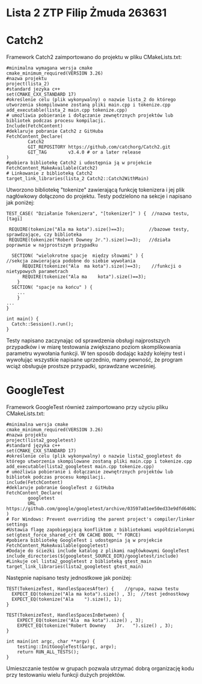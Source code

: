 # Lista 2 ZTP Filip Żmuda 263631

# Catch2
Framework Catch2 zaimportowano do projektu w pliku CMakeLists.txt:
```
#minimalna wymagana wersja cmake  
cmake_minimum_required(VERSION 3.26)  
#nazwa projektu  
project(lista_2)  
#standard jezyka c++  
set(CMAKE_CXX_STANDARD 17)  
#określenie celu (plik wykonywalny) o nazwie lista_2 do którego utworzenia skompilowane zostaną pliki main.cpp i tokenize.cpp  
add_executable(lista_2 main.cpp tokenize.cpp)  
# umożliwia pobieranie i dołączanie zewnętrznych projektów lub bibliotek podczas procesu kompilacji.  
Include(FetchContent)  
#deklaruje pobranie Catch2 z GitHuba  
FetchContent_Declare(  
        Catch2  
        GIT_REPOSITORY https://github.com/catchorg/Catch2.git  
        GIT_TAG        v3.4.0 # or a later release  
)  
#pobiera bibliotekę Catch2 i udostępnia ją w projekcie  
FetchContent_MakeAvailable(Catch2)  
# Linkowanie z biblioteką Catch2  
target_link_libraries(lista_2 Catch2::Catch2WithMain)
```

Utworzono bibliotekę "tokenize" zawierającą funkcję tokenizera i jej plik nagłówkowy dołączono do projektu. Testy podzielono na sekcje i napisano jak poniżej:
```
TEST_CASE( "Działanie Tokenizera", "[tokenizer]" ) {  //nazwa testu, [tagi]  
  
 REQUIRE(tokenize("Ala ma kota").size()==3);         //bazowe testy, sprawdzające, czy biblioteka   
 REQUIRE(tokenize("Robert Downey Jr.").size()==3);   //działa poprawnie w najprostszym przypadku  
  
  SECTION( "wielokrotne spacje  między słowami" ) {                   //sekcja zawierająca podobne do siebie wywołania  
	  REQUIRE(tokenize("Ala  ma kota").size()==3);    //funkcji o nietypowych parametrach  
	  REQUIRE(tokenize("Ala ma    kota").size()==3);  
    }  
  SECTION( "spacje na końcu" ) {  
	...
    }  
...
}

int main() {
  Catch::Session().run();  
}
```

Testy napisano zaczynając od sprawdzenia obsługi najprostszych przypadków i w miarę testowania zwiększano poziom skomplikowania parametru wywołania funkcji. W ten sposób dodając każdy kolejny test i wywołując wszystkie napisane uprzednio, mamy pewność, że program wciąż obsługuje prostsze przypadki, sprawdzane wcześniej.

# GoogleTest
Framework GoogleTest również zaimportowano przy użyciu pliku CMakeLists.txt:
```
#minimalna wersja cmake  
cmake_minimum_required(VERSION 3.26)  
#nazwa projektu  
project(lista2_googletest)  
#standard języka c++  
set(CMAKE_CXX_STANDARD 17)  
#określenie celu (plik wykonywalny) o nazwie lista2_googletest do którego utworzenia skompilowane zostaną pliki main.cpp i tokenize.cpp  
add_executable(lista2_googletest main.cpp tokenize.cpp)  
# umożliwia pobieranie i dołączanie zewnętrznych projektów lub bibliotek podczas procesu kompilacji.  
include(FetchContent)  
#deklaruje pobranie GoogleTest z GitHuba  
FetchContent_Declare(  
        googletest  
        URL https://github.com/google/googletest/archive/03597a01ee50ed33e9dfd640b249b4be3799d395.zip  
)  
# For Windows: Prevent overriding the parent project's compiler/linker settings  
#Ustawia flagę zapobiegającą konfliktom z bibliotekami współdzielonymi  
set(gtest_force_shared_crt ON CACHE BOOL "" FORCE)  
#pobiera bibliotekę GoogleTest i udostępnia ją w projekcie  
FetchContent_MakeAvailable(googletest)  
#Dodaje do ścieżki include katalog z plikami nagłówkowymi GoogleTest  
include_directories(${googletest_SOURCE_DIR}/googletest/include)  
#Linkuje cel lista2_googletest z biblioteką gtest_main  
target_link_libraries(lista2_googletest gtest_main)
```
Następnie napisano testy jednostkowe jak poniżej:
```
TEST(TokenizeTest, HandlesSpacesAfter) {    //grupa, nazwa testu  
  EXPECT_EQ(tokenize("Ala ma kota").size() , 3);  //test jednostkowy  
  EXPECT_EQ(tokenize("Ala    ").size(), 1);  
}  
  
TEST(TokenizeTest, HandlesSpacesInBetween) {  
    EXPECT_EQ(tokenize("Ala  ma kota").size() , 3);  
    EXPECT_EQ(tokenize("Robert Downey    Jr.   ").size() , 3);  
}

int main(int argc, char **argv) {  
    testing::InitGoogleTest(&argc, argv);  
    return RUN_ALL_TESTS();  
}
```
Umieszczanie testów w grupach pozwala utrzymać dobrą organizację kodu przy testowaniu wielu funkcji dużych projektów.

